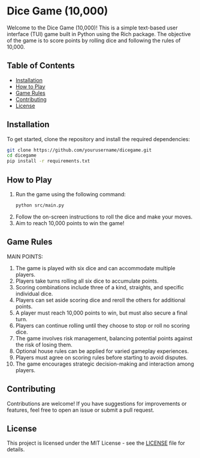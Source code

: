 # Dice Game (10,000)

Welcome to the Dice Game (10,000)! This is a simple text-based user interface (TUI) game built in Python using the Rich package. The objective of the game is to score points by rolling dice and following the rules of 10,000.

## Table of Contents

- [Installation](#installation)
- [How to Play](#how-to-play)
- [Game Rules](#game-rules)
- [Contributing](#contributing)
- [License](#license)

## Installation

To get started, clone the repository and install the required dependencies:

```bash
git clone https://github.com/yourusername/dicegame.git
cd dicegame
pip install -r requirements.txt
```

## How to Play

1. Run the game using the following command:
   ```bash
   python src/main.py
   ```
2. Follow the on-screen instructions to roll the dice and make your moves.
3. Aim to reach 10,000 points to win the game!

## Game Rules

MAIN POINTS:
1. The game is played with six dice and can accommodate multiple players.
2. Players take turns rolling all six dice to accumulate points.
3. Scoring combinations include three of a kind, straights, and specific individual dice.
4. Players can set aside scoring dice and reroll the others for additional points.
5. A player must reach 10,000 points to win, but must also secure a final turn.
6. Players can continue rolling until they choose to stop or roll no scoring dice.
7. The game involves risk management, balancing potential points against the risk of losing them.
8. Optional house rules can be applied for varied gameplay experiences.
9. Players must agree on scoring rules before starting to avoid disputes.
10. The game encourages strategic decision-making and interaction among players.

## Contributing

Contributions are welcome! If you have suggestions for improvements or features, feel free to open an issue or submit a pull request.

## License

This project is licensed under the MIT License - see the [LICENSE](LICENSE) file for details.